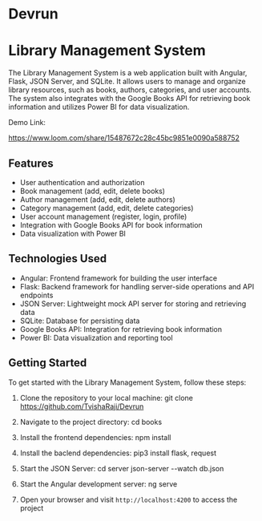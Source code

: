 # Devrun

# Library Management System

The Library Management System is a web application built with Angular, Flask, JSON Server, and SQLite. It allows users to manage and organize library resources, such as books, authors, categories, and user accounts. The system also integrates with the Google Books API for retrieving book information and utilizes Power BI for data visualization.

Demo Link:

https://www.loom.com/share/15487672c28c45bc9851e0090a588752

## Features

- User authentication and authorization
- Book management (add, edit, delete books)
- Author management (add, edit, delete authors)
- Category management (add, edit, delete categories)
- User account management (register, login, profile)
- Integration with Google Books API for book information
- Data visualization with Power BI

## Technologies Used

- Angular: Frontend framework for building the user interface
- Flask: Backend framework for handling server-side operations and API endpoints
- JSON Server: Lightweight mock API server for storing and retrieving data
- SQLite: Database for persisting data
- Google Books API: Integration for retrieving book information
- Power BI: Data visualization and reporting tool

## Getting Started

To get started with the Library Management System, follow these steps:

1. Clone the repository to your local machine:
git clone https://github.com/TvishaRaji/Devrun

2. Navigate to the project directory:
cd books

3. Install the frontend dependencies:
npm install

4. Install the baclend dependencies:
pip3 install flask, request

5. Start the JSON Server:
cd server
json-server --watch db.json

6. Start the Angular development server:
ng serve

7. Open your browser and visit `http://localhost:4200` to access the project





